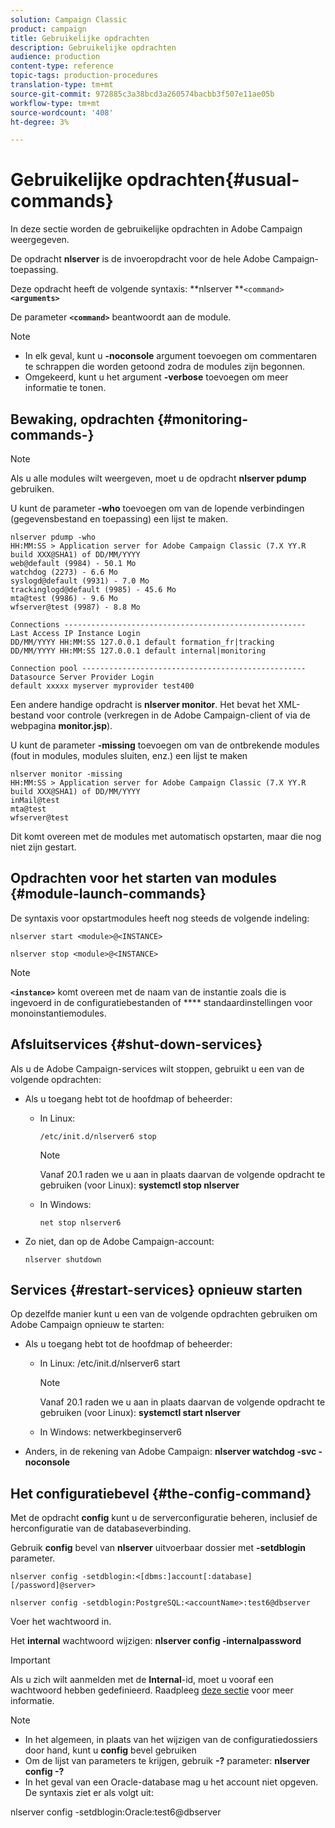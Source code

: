 ```yaml
---
solution: Campaign Classic
product: campaign
title: Gebruikelijke opdrachten
description: Gebruikelijke opdrachten
audience: production
content-type: reference
topic-tags: production-procedures
translation-type: tm+mt
source-git-commit: 972885c3a38bcd3a260574bacbb3f507e11ae05b
workflow-type: tm+mt
source-wordcount: '408'
ht-degree: 3%

---
```



# Gebruikelijke opdrachten{#usual-commands}

In deze sectie worden de gebruikelijke opdrachten in Adobe Campaign weergegeven.

De opdracht **nlserver** is de invoeropdracht voor de hele Adobe Campaign-toepassing.

Deze opdracht heeft de volgende syntaxis: **nlserver **`<command>`****`<arguments>`****

De parameter **`<command>`** beantwoordt aan de module.

>[!NOTE]
>
>* In elk geval, kunt u **-noconsole** argument toevoegen om commentaren te schrappen die worden getoond zodra de modules zijn begonnen.
>* Omgekeerd, kunt u het argument **-verbose** toevoegen om meer informatie te tonen.

>



## Bewaking, opdrachten {#monitoring-commands-}

>[!NOTE]
>
>Als u alle modules wilt weergeven, moet u de opdracht **nlserver pdump** gebruiken.

U kunt de parameter **-who** toevoegen om van de lopende verbindingen (gegevensbestand en toepassing) een lijst te maken.

```
nlserver pdump -who
HH:MM:SS > Application server for Adobe Campaign Classic (7.X YY.R build XXX@SHA1) of DD/MM/YYYY
web@default (9984) - 50.1 Mo
watchdog (2273) - 6.6 Mo
syslogd@default (9931) - 7.0 Mo
trackinglogd@default (9985) - 45.6 Mo
mta@test (9986) - 9.6 Mo
wfserver@test (9987) - 8.8 Mo

Connections ------------------------------------------------------
Last Access IP Instance Login 
DD/MM/YYYY HH:MM:SS 127.0.0.1 default formation_fr|tracking
DD/MM/YYYY HH:MM:SS 127.0.0.1 default internal|monitoring

Connection pool --------------------------------------------------
Datasource Server Provider Login 
default xxxxx myserver myprovider test400
```

Een andere handige opdracht is **nlserver monitor**. Het bevat het XML-bestand voor controle (verkregen in de Adobe Campaign-client of via de webpagina **monitor.jsp**).

U kunt de parameter **-missing** toevoegen om van de ontbrekende modules (fout in modules, modules sluiten, enz.) een lijst te maken

```
nlserver monitor -missing
HH:MM:SS > Application server for Adobe Campaign Classic (7.X YY.R build XXX@SHA1) of DD/MM/YYYY
inMail@test
mta@test
wfserver@test
```

Dit komt overeen met de modules met automatisch opstarten, maar die nog niet zijn gestart.

## Opdrachten voor het starten van modules {#module-launch-commands}

De syntaxis voor opstartmodules heeft nog steeds de volgende indeling:

```
nlserver start <module>@<INSTANCE>
```

```
nlserver stop <module>@<INSTANCE>
```

>[!NOTE]
>
>**`<instance>`** komt overeen met de naam van de instantie zoals die is ingevoerd in de configuratiebestanden of  **** standaardinstellingen voor monoinstantiemodules.

## Afsluitservices {#shut-down-services}

Als u de Adobe Campaign-services wilt stoppen, gebruikt u een van de volgende opdrachten:

* Als u toegang hebt tot de hoofdmap of beheerder:

   * In Linux:

      ```
      /etc/init.d/nlserver6 stop
      ```

      >[!NOTE]
      >
      >Vanaf 20.1 raden we u aan in plaats daarvan de volgende opdracht te gebruiken (voor Linux): **systemctl stop nlserver**

   * In Windows:

      ```
      net stop nlserver6
      ```

* Zo niet, dan op de Adobe Campaign-account:

   ```
   nlserver shutdown 
   ```

## Services {#restart-services} opnieuw starten

Op dezelfde manier kunt u een van de volgende opdrachten gebruiken om Adobe Campaign opnieuw te starten:

* Als u toegang hebt tot de hoofdmap of beheerder:

   * In Linux: /etc/init.d/nlserver6 start

      >[!NOTE]
      >
      >Vanaf 20.1 raden we u aan in plaats daarvan de volgende opdracht te gebruiken (voor Linux): **systemctl start nlserver**

   * In Windows: netwerkbeginserver6

* Anders, in de rekening van Adobe Campaign: **nlserver watchdog -svc -noconsole**

## Het configuratiebevel {#the-config-command}

Met de opdracht **config** kunt u de serverconfiguratie beheren, inclusief de herconfiguratie van de databaseverbinding.

Gebruik **config** bevel van **nlserver** uitvoerbaar dossier met **-setdblogin** parameter.

```
nlserver config -setdblogin:<[dbms:]account[:database][/password]@server>
```

```
nlserver config -setdblogin:PostgreSQL:<accountName>:test6@dbserver
```

Voer het wachtwoord in.

Het **internal** wachtwoord wijzigen: **nlserver config -internalpassword**

>[!IMPORTANT]
>
>Als u zich wilt aanmelden met de **Internal**-id, moet u vooraf een wachtwoord hebben gedefinieerd. Raadpleeg [deze sectie](../../installation/using/campaign-server-configuration.md#internal-identifier) voor meer informatie.

>[!NOTE]
>
>* In het algemeen, in plaats van het wijzigen van de configuratiedossiers door hand, kunt u **config** bevel gebruiken
>* Om de lijst van parameters te krijgen, gebruik **-?** parameter:  **nlserver config -?**
>* In het geval van een Oracle-database mag u het account niet opgeven. De syntaxis ziet er als volgt uit:

>
>  
nlserver config -setdblogin:Oracle:test6@dbserver

